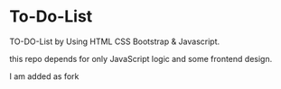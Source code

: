 # To-Do-List
TO-DO-List by Using HTML CSS Bootstrap & Javascript.
       
this repo depends for only JavaScript logic and some frontend design.


I am added as fork
